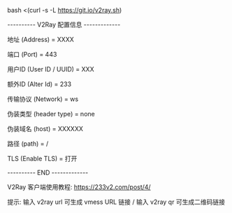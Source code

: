 bash <(curl -s -L https://git.io/v2ray.sh)

---------- V2Ray 配置信息 -------------

 地址 (Address) = XXXX

 端口 (Port) = 443

 用户ID (User ID / UUID) = XXX

 额外ID (Alter Id) = 233

 传输协议 (Network) = ws

 伪装类型 (header type) = none

 伪装域名 (host) = XXXXXX

 路径 (path) = /

 TLS (Enable TLS) = 打开

---------- END -------------

V2Ray 客户端使用教程: https://233v2.com/post/4/

提示: 输入 v2ray url 可生成 vmess URL 链接 / 输入 v2ray qr 可生成二维码链接

